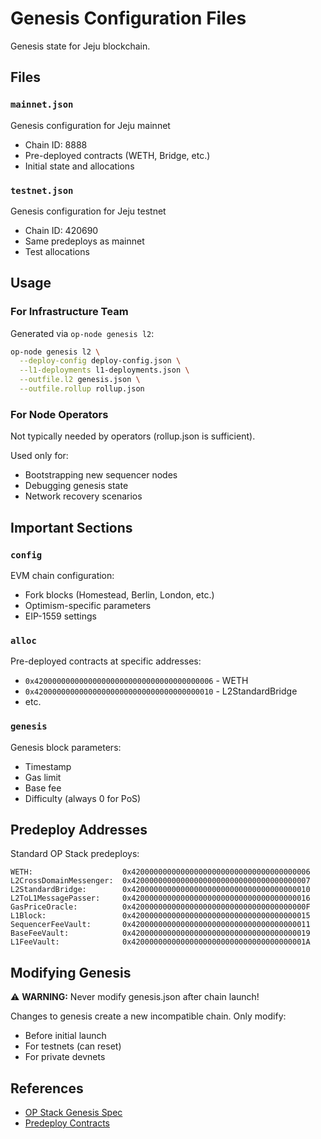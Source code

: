 # Genesis Configuration Files

Genesis state for Jeju blockchain.

## Files

### `mainnet.json`
Genesis configuration for Jeju mainnet
- Chain ID: 8888
- Pre-deployed contracts (WETH, Bridge, etc.)
- Initial state and allocations

### `testnet.json` 
Genesis configuration for Jeju testnet
- Chain ID: 420690
- Same predeploys as mainnet
- Test allocations

## Usage

### For Infrastructure Team

Generated via `op-node genesis l2`:
```bash
op-node genesis l2 \
  --deploy-config deploy-config.json \
  --l1-deployments l1-deployments.json \
  --outfile.l2 genesis.json \
  --outfile.rollup rollup.json
```

### For Node Operators

Not typically needed by operators (rollup.json is sufficient).

Used only for:
- Bootstrapping new sequencer nodes
- Debugging genesis state
- Network recovery scenarios

## Important Sections

### `config`
EVM chain configuration:
- Fork blocks (Homestead, Berlin, London, etc.)
- Optimism-specific parameters
- EIP-1559 settings

### `alloc`
Pre-deployed contracts at specific addresses:
- `0x4200000000000000000000000000000000000006` - WETH
- `0x4200000000000000000000000000000000000010` - L2StandardBridge
- etc.

### `genesis`
Genesis block parameters:
- Timestamp
- Gas limit
- Base fee
- Difficulty (always 0 for PoS)

## Predeploy Addresses

Standard OP Stack predeploys:

```
WETH:                    0x4200000000000000000000000000000000000006
L2CrossDomainMessenger:  0x4200000000000000000000000000000000000007
L2StandardBridge:        0x4200000000000000000000000000000000000010
L2ToL1MessagePasser:     0x4200000000000000000000000000000000000016
GasPriceOracle:          0x420000000000000000000000000000000000000F
L1Block:                 0x4200000000000000000000000000000000000015
SequencerFeeVault:       0x4200000000000000000000000000000000000011
BaseFeeVault:            0x4200000000000000000000000000000000000019
L1FeeVault:              0x420000000000000000000000000000000000001A
```

## Modifying Genesis

⚠️  **WARNING:** Never modify genesis.json after chain launch!

Changes to genesis create a new incompatible chain. Only modify:
- Before initial launch
- For testnets (can reset)
- For private devnets

## References

- [OP Stack Genesis Spec](https://github.com/ethereum-optimism/optimism/blob/develop/specs/glossary.md#l2-genesis-block)
- [Predeploy Contracts](https://github.com/ethereum-optimism/optimism/blob/develop/specs/predeploys.md)

